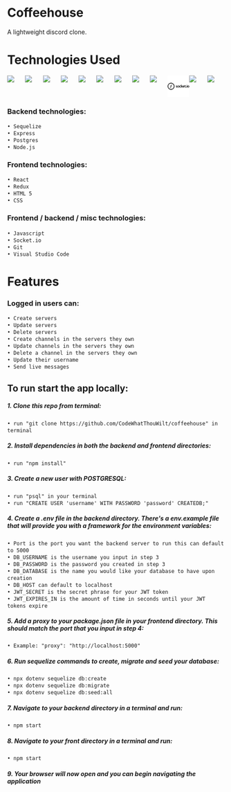 # Coffeehouse
A lightweight discord clone.

# Technologies Used

<div style=display:flex>
<img src="https://cdn.jsdelivr.net/gh/devicons/devicon/icons/javascript/javascript-original.svg" style=width:50px />
<img src="https://cdn.jsdelivr.net/gh/devicons/devicon/icons/react/react-original.svg" style=width:50px />
<img src="https://cdn.jsdelivr.net/gh/devicons/devicon/icons/redux/redux-original.svg" style=width:50px /> 
<img src="https://cdn.jsdelivr.net/gh/devicons/devicon/icons/nodejs/nodejs-original.svg" style=width:50px /> 
<img src="https://cdn.jsdelivr.net/gh/devicons/devicon/icons/express/express-original.svg" style=width:50px /> 
<img src="https://cdn.jsdelivr.net/gh/devicons/devicon/icons/postgresql/postgresql-original.svg" style=width:50px /> 
<img src="https://cdn.jsdelivr.net/gh/devicons/devicon/icons/sequelize/sequelize-original.svg" style=width:50px />
<img src="https://cdn.jsdelivr.net/gh/devicons/devicon/icons/css3/css3-original.svg" style=width:50px />
<img src="https://cdn.jsdelivr.net/gh/devicons/devicon/icons/html5/html5-original.svg" style=width:50px />
<img src="https://raw.githubusercontent.com/devicons/devicon/1119b9f84c0290e0f0b38982099a2bd027a48bf1/icons/socketio/socketio-original-wordmark.svg" style=width:50px />
<img src="https://cdn.jsdelivr.net/gh/devicons/devicon/icons/git/git-original.svg" style=width:50px /> 
<img src="https://cdn.jsdelivr.net/gh/devicons/devicon/icons/visualstudio/visualstudio-plain.svg" style=width:50px />
</div>

### Backend technologies:
    • Sequelize
    • Express
    • Postgres
    • Node.js

### Frontend technologies:
    • React
    • Redux
    • HTML 5
    • CSS

### Frontend / backend / misc technologies:
    • Javascript
    • Socket.io
    • Git
    • Visual Studio Code



# Features

### Logged in users can:
    • Create servers
    • Update servers
    • Delete servers
    • Create channels in the servers they own
    • Update channels in the servers they own
    • Delete a channel in the servers they own
    • Update their username
    • Send live messages


## To run start the app locally:

##### 1. Clone this repo from terminal:
    • run "git clone https://github.com/CodeWhatThouWilt/coffeehouse" in terminal 

##### 2. Install dependencies in both the backend and frontend directories:
    • run "npm install"

##### 3. Create a new user  with POSTGRESQL:
    • run "psql" in your terminal
    • run "CREATE USER 'username' WITH PASSWORD 'password' CREATEDB;"

##### 4. Create a .env file in the backend directory. There's a env.example file that will provide you with a framework for the environment variables:
    • Port is the port you want the backend server to run this can default to 5000
    • DB_USERNAME is the username you input in step 3
    • DB_PASSWORD is the password you created in step 3
    • DB_DATABASE is the name you would like your database to have upon creation
    • DB_HOST can default to localhost
    • JWT_SECRET is the secret phrase for your JWT token
    • JWT_EXPIRES_IN is the amount of time in seconds until your JWT tokens expire

##### 5. Add a proxy to your package.json file in your frontend directory. This should match the port that you input in step 4:
    • Example: "proxy": "http://localhost:5000"

##### 6. Run sequelize commands to create, migrate and seed your database:
    • npx dotenv sequelize db:create
    • npx dotenv sequelize db:migrate
    • npx dotenv sequelize db:seed:all

##### 7. Navigate to your backend directory in a terminal and run:
    • npm start

##### 8. Navigate to your front directory in a terminal and run:
    • npm start

##### 9. Your browser will now open and you can begin navigating the application

